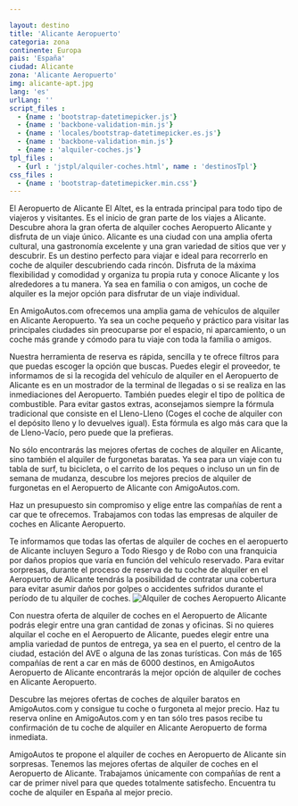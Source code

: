 ```yaml
---

layout: destino
title: 'Alicante Aeropuerto'
categoria: zona
continente: Europa
pais: 'España'
ciudad: Alicante
zona: 'Alicante Aeropuerto' 
img: alicante-apt.jpg
lang: 'es'
urlLang: ''
script_files : 
  - {name : 'bootstrap-datetimepicker.js'}
  - {name : 'backbone-validation-min.js'}
  - {name : 'locales/bootstrap-datetimepicker.es.js'}
  - {name : 'backbone-validation-min.js'}
  - {name : 'alquiler-coches.js'}
tpl_files : 
  - {url : 'jstpl/alquiler-coches.html', name : 'destinosTpl'}
css_files : 
  - {name : 'bootstrap-datetimepicker.min.css'}  
---
```


El Aeropuerto de Alicante El Altet, es la entrada principal para todo tipo de viajeros y visitantes. Es el inicio de gran parte de los viajes a Alicante. Descubre ahora la gran oferta de alquiler coches Aeropuerto Alicante y disfruta de un viaje único. Alicante es una ciudad con una amplia oferta cultural, una gastronomía excelente y una gran variedad de sitios que ver y descubrir. Es un destino perfecto para viajar e ideal para recorrerlo en coche de alquiler descubriendo cada rincón. Disfruta de la máxima flexibilidad y comodidad y organiza tu propia ruta y conoce Alicante y los alrededores a tu manera. Ya sea en familia o con amigos, un coche de alquiler es la mejor opción para disfrutar de un viaje individual.

En AmigoAutos.com ofrecemos una amplia gama de vehículos de alquiler en Alicante Aeropuerto. Ya sea un coche pequeño y práctico para visitar las principales ciudades sin preocuparse por el espacio, ni aparcamiento, o un coche más grande y cómodo para tu viaje con toda la familia o amigos.

Nuestra herramienta de reserva es rápida, sencilla y te ofrece filtros para que puedas escoger la opción que buscas. Puedes elegir el proveedor, te informamos de si la recogida del vehículo de alquiler en el Aeropuerto de Alicante es en un mostrador de la terminal de llegadas o si se realiza en las inmediaciones del Aeropuerto. También puedes elegir el tipo de política de combustible. Para evitar gastos extras, aconsejamos siempre la fórmula tradicional que consiste en el Lleno-Lleno (Coges el coche de alquiler con el depósito lleno y lo devuelves igual). Esta fórmula es algo más cara que la de Lleno-Vacío, pero puede que la prefieras.

No sólo encontrarás las mejores ofertas de coches de alquiler en Alicante, sino también el alquiler de furgonetas baratas. Ya sea para un viaje con tu tabla de surf, tu bicicleta, o el carrito de los peques o incluso un un fin de semana de mudanza, descubre los mejores precios de alquiler de furgonetas en el Aeropuerto de Alicante con AmigoAutos.com.

Haz un presupuesto sin compromiso y elige entre las compañías de rent a car que te ofrecemos. Trabajamos con todas las empresas de alquiler de coches en Alicante Aeropuerto.

Te informamos que todas las ofertas de alquiler de coches en el aeropuerto de Alicante incluyen Seguro a Todo Riesgo y de Robo con una franquicia por daños propios que varía en función del vehículo reservado. Para evitar sorpresas, durante el proceso de reserva de tu coche de alquiler en el Aeropuerto de Alicante tendrás la posibilidad de contratar una cobertura para evitar asumir daños por golpes o accidentes sufridos durante el período de tu alquiler de coches.
![Alquiler de coches Aeropuerto Alicante](http://amigoautos.azurewebsites.net/wp-content/uploads/2014/08/avionPMI.jpg)

Con nuestra oferta de alquiler de coches en el Aeropuerto de Alicante podrás elegir entre una gran cantidad de zonas y oficinas. Si no quieres alquilar el coche en el Aeropuerto de Alicante, puedes elegir entre una amplia variedad de puntos de entrega, ya sea en el puerto, el centro de la ciudad, estación del AVE o alguna de las zonas turísticas. Con más de 165 compañías de rent a car en más de 6000 destinos, en AmigoAutos Aeropuerto de Alicante encontrarás la mejor opción de alquiler de coches en Alicante Aeropuerto.

Descubre las mejores ofertas de coches de alquiler baratos en AmigoAutos.com y consigue tu coche o furgoneta al mejor precio. Haz tu reserva online en AmigoAutos.com y en tan sólo tres pasos recibe tu confirmación de tu coche de alquiler en Alicante Aeropuerto de forma inmediata.

AmigoAutos te propone el alquiler de coches en Aeropuerto de Alicante sin sorpresas. Tenemos las mejores ofertas de alquiler de coches en el Aeropuerto de Alicante. Trabajamos únicamente con compañías de rent a car de primer nivel para que quedes totalmente satisfecho. Encuentra tu coche de alquiler en España al mejor precio.

